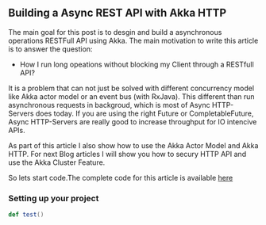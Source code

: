 ## Building a Async REST API with Akka HTTP

The main goal for this post is to desgin and build a asynchronous operations RESTFull API using Akka. The main motivation to write this article is to answer the question:
  - How I run long opeations without blocking my Client through a RESTfull API?

It is a problem that can not just be solved with different concurrency model like Akka actor model or an event bus (with RxJava). This different than run asynchronous requests in backgroud, which is most of Async HTTP-Servers does today. If you are using the right Future or CompletableFuture, Async HTTP-Servers are really good to increase throughput for IO intencive APIs.

As part of this article I also show how to use the Akka Actor Model and Akka HTTP. For next Blog articles I will show you how to secury HTTP API and use the Akka Cluster Feature.

So lets start code.The complete code for this article is available [here]()

### Setting up your project

```scala
def test()
```
